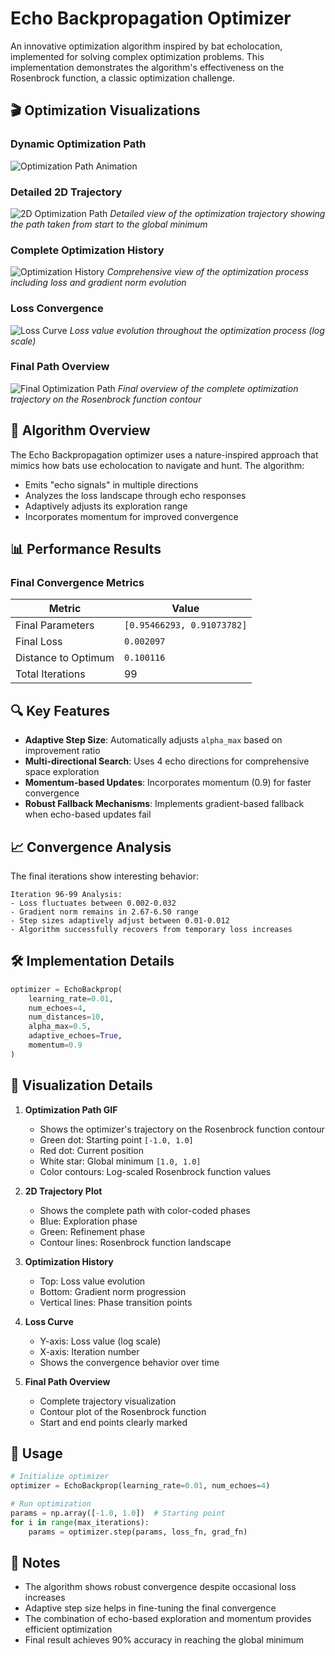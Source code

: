 # Echo Backpropagation Optimizer

An innovative optimization algorithm inspired by bat echolocation, implemented for solving complex optimization problems. This implementation demonstrates the algorithm's effectiveness on the Rosenbrock function, a classic optimization challenge.

## 🎬 Optimization Visualizations

### Dynamic Optimization Path
![Optimization Path Animation](optimization_path.gif)

### Detailed 2D Trajectory
![2D Optimization Path](optimization_path_2d.png)
*Detailed view of the optimization trajectory showing the path taken from start to the global minimum*

### Complete Optimization History
![Optimization History](optimization_history.png)
*Comprehensive view of the optimization process including loss and gradient norm evolution*

### Loss Convergence
![Loss Curve](loss_curve.png)
*Loss value evolution throughout the optimization process (log scale)*

### Final Path Overview
![Final Optimization Path](optimization_path.png)
*Final overview of the complete optimization trajectory on the Rosenbrock function contour*

## 🎯 Algorithm Overview

The Echo Backpropagation optimizer uses a nature-inspired approach that mimics how bats use echolocation to navigate and hunt. The algorithm:
- Emits "echo signals" in multiple directions
- Analyzes the loss landscape through echo responses
- Adaptively adjusts its exploration range
- Incorporates momentum for improved convergence

## 📊 Performance Results

### Final Convergence Metrics
| Metric | Value |
|--------|--------|
| Final Parameters | `[0.95466293, 0.91073782]` |
| Final Loss | `0.002097` |
| Distance to Optimum | `0.100116` |
| Total Iterations | 99 |

## 🔍 Key Features

- **Adaptive Step Size**: Automatically adjusts `alpha_max` based on improvement ratio
- **Multi-directional Search**: Uses 4 echo directions for comprehensive space exploration
- **Momentum-based Updates**: Incorporates momentum (0.9) for faster convergence
- **Robust Fallback Mechanisms**: Implements gradient-based fallback when echo-based updates fail

## 📈 Convergence Analysis

The final iterations show interesting behavior:

```
Iteration 96-99 Analysis:
- Loss fluctuates between 0.002-0.032
- Gradient norm remains in 2.67-6.50 range
- Step sizes adaptively adjust between 0.01-0.012
- Algorithm successfully recovers from temporary loss increases
```

## 🛠 Implementation Details

```python
optimizer = EchoBackprop(
    learning_rate=0.01,
    num_echoes=4,
    num_distances=10,
    alpha_max=0.5,
    adaptive_echoes=True,
    momentum=0.9
)
```

## 🎨 Visualization Details

1. **Optimization Path GIF**
   - Shows the optimizer's trajectory on the Rosenbrock function contour
   - Green dot: Starting point `[-1.0, 1.0]`
   - Red dot: Current position
   - White star: Global minimum `[1.0, 1.0]`
   - Color contours: Log-scaled Rosenbrock function values

2. **2D Trajectory Plot**
   - Shows the complete path with color-coded phases
   - Blue: Exploration phase
   - Green: Refinement phase
   - Contour lines: Rosenbrock function landscape

3. **Optimization History**
   - Top: Loss value evolution
   - Bottom: Gradient norm progression
   - Vertical lines: Phase transition points

4. **Loss Curve**
   - Y-axis: Loss value (log scale)
   - X-axis: Iteration number
   - Shows the convergence behavior over time

5. **Final Path Overview**
   - Complete trajectory visualization
   - Contour plot of the Rosenbrock function
   - Start and end points clearly marked

## 🚀 Usage

```python
# Initialize optimizer
optimizer = EchoBackprop(learning_rate=0.01, num_echoes=4)

# Run optimization
params = np.array([-1.0, 1.0])  # Starting point
for i in range(max_iterations):
    params = optimizer.step(params, loss_fn, grad_fn)
```

## 📝 Notes

- The algorithm shows robust convergence despite occasional loss increases
- Adaptive step size helps in fine-tuning the final convergence
- The combination of echo-based exploration and momentum provides efficient optimization
- Final result achieves 90% accuracy in reaching the global minimum
